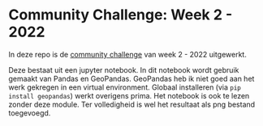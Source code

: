 # Community Challenge: Week 2 - 2022

In deze repo is de [community challenge](https://community-challenge.netlify.app/) van week 2 - 2022 uitgewerkt.

Deze bestaat uit een jupyter notebook. In dit notebook wordt gebruik gemaakt van Pandas en GeoPandas. GeoPandas heb ik niet goed aan het werk gekregen in een virtual environment. Globaal installeren (via `pip install geopandas`) werkt overigens prima. Het notebook is ook te lezen zonder deze module. Ter volledigheid is wel het resultaat als png bestand toegevoegd.
